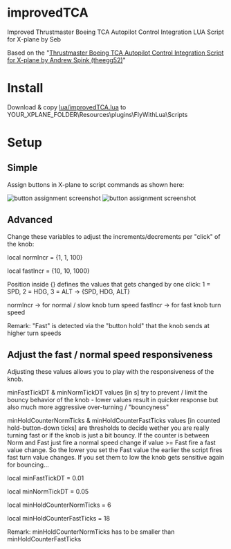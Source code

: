 # improvedTCA
Improved Thrustmaster Boeing TCA Autopilot Control Integration LUA Script for X-plane by Seb

Based on the "[Thrustmaster Boeing TCA Autopilot Control Integration Script for X-plane by Andrew Spink (theegg52)](https://forums.x-plane.org/index.php?/files/file/79047-flywithlua-script-for-thrustmaster-boeing-tca-quadrant-autopilot/)"

# Install

Download & copy [lua/improvedTCA.lua](https://github.com/xpxop/improvedTCA/blob/main/lua/improvedTCA.lua) to YOUR_XPLANE_FOLDER\Resources\plugins\FlyWithLua\Scripts

# Setup

## Simple

Assign buttons in X-plane to script commands as shown here:

![button assignment screenshot][btnasgn1]
![button assignment screenshot][btnasgn2]

[btnasgn1]: https://github.com/xpxop/improvedTCA/blob/main/imgs/assign_buttons1.JPG "button assignment screenshot 1"
[btnasgn2]: https://github.com/xpxop/improvedTCA/blob/main/imgs/assign_buttons2.JPG "button assignment screenshot 2"

## Advanced

Change these variables to adjust the increments/decrements per "click" of the knob:

local normIncr = {1, 1, 100}

local fastIncr = {10, 10, 1000}

Position inside {} defines the values that gets changed by one click:
1 = SPD, 2 = HDG, 3 = ALT -> {SPD, HDG, ALT}

normIncr -> for normal / slow knob turn speed
fastIncr -> for fast knob turn speed

Remark: "Fast" is detected via the "button hold" that the knob sends at higher turn speeds

## Adjust the fast / normal speed responsiveness

Adjusting these values allows you to play with the responsiveness of the knob.

minFastTickDT & minNormTickDT values [in s] try to prevent / limit the bouncy behavior of the knob - lower values result in quicker response but also much more aggressive over-turning / "bouncyness"

minHoldCounterNormTicks & minHoldCounterFastTicks values [in counted hold-button-down ticks] are thresholds to decide wether you are really turning fast or if the knob is just a bit bouncy. If the counter is between Norm and Fast just fire a normal speed change if value >= Fast fire a fast value change. So the lower you set the Fast value the earlier the script fires fast turn value changes. If you set them to low the knob gets sensitive again for bouncing... 

local minFastTickDT = 0.01

local minNormTickDT = 0.05

local minHoldCounterNormTicks = 6

local minHoldCounterFastTicks = 18

Remark: minHoldCounterNormTicks has to be smaller than minHoldCounterFastTicks 
